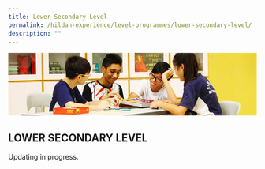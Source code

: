 ```yaml
---
title: Lower Secondary Level
permalink: /hildan-experience/level-programmes/lower-secondary-level/
description: ""
---
```

![](/images/Level%20Programmes/Lower%20Sec%20Banner.jpg)

LOWER SECONDARY LEVEL
---------------------

Updating in progress.
